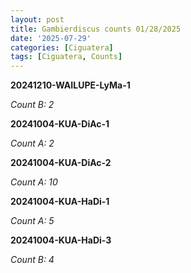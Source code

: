 ```yaml
---
layout: post 
title: Gambierdiscus counts 01/28/2025
date: '2025-07-29'
categories: [Ciguatera]
tags: [Ciguatera, Counts]
---
```


**20241210-WAILUPE-LyMa-1**

*Count B: 2*

**20241004-KUA-DiAc-1**

*Count A: 2*

**20241004-KUA-DiAc-2**

*Count A: 10*

**20241004-KUA-HaDi-1**

*Count A: 5*

**20241004-KUA-HaDi-3**

*Count B: 4*
